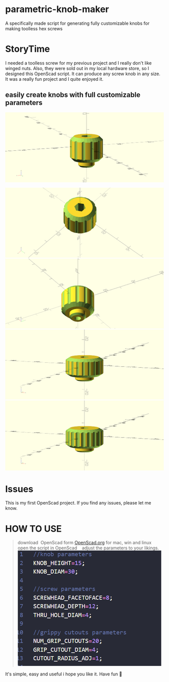 # parametric-knob-maker
A specifically made script for generating fully customizable knobs for making toolless hex screws

# StoryTime
I needed a toolless screw for my previous project and I really don't like winged nuts. Also, they were sold out in my local hardware store, so I designed this OpenScad script. It can produce any screw knob in any size. It was a really fun project and I quite enjoyed it.


## easily create knobs with full customizable parameters
![img](https://github.com/aminGhafoory/parametric-knob-maker/blob/main/images/2022-08-20_191937.png)










![img](https://github.com/aminGhafoory/parametric-knob-maker/blob/main/images/2022-08-20_191947.png)
![img](https://github.com/aminGhafoory/parametric-knob-maker/blob/main/images/2022-08-20_191952.png)
![img](https://github.com/aminGhafoory/parametric-knob-maker/blob/main/images/2022-08-20_192119.png)
![img](https://github.com/aminGhafoory/parametric-knob-maker/blob/main/images/2022-08-20_192142.png)








# Issues
This is my first OpenScad project. If you find any issues, please let me know.




# HOW TO USE
> download  OpenScad form [OpenScad.org](https://openscad.org/) for mac, win and linux
> 
> open the script in OpenScad 
> 
> adjust the parameters to your likings.
> 
> ![img](https://github.com/aminGhafoory/parametric-knob-maker/blob/main/images/2022-08-20_194317.png)





It's simple, easy and useful i hope you like it. Have fun 🎈
